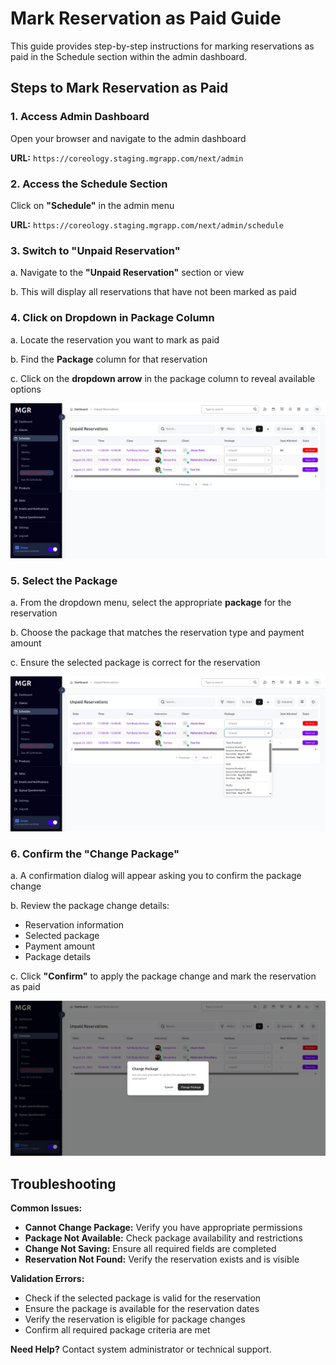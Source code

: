 # Mark Reservation as Paid Guide

This guide provides step-by-step instructions for marking reservations as paid in the Schedule section within the admin dashboard.

## Steps to Mark Reservation as Paid

### 1. Access Admin Dashboard

Open your browser and navigate to the admin dashboard

**URL:** `https://coreology.staging.mgrapp.com/next/admin`

### 2. Access the Schedule Section

Click on **"Schedule"** in the admin menu

**URL:** `https://coreology.staging.mgrapp.com/next/admin/schedule`

### 3. Switch to "Unpaid Reservation"

a. Navigate to the **"Unpaid Reservation"** section or view

b. This will display all reservations that have not been marked as paid

### 4. Click on Dropdown in Package Column

a. Locate the reservation you want to mark as paid

b. Find the **Package** column for that reservation

c. Click on the **dropdown arrow** in the package column to reveal available options

![Package Dropdown](images/package-dropdown.png)

### 5. Select the Package

a. From the dropdown menu, select the appropriate **package** for the reservation

b. Choose the package that matches the reservation type and payment amount

c. Ensure the selected package is correct for the reservation

![Select Package](images/select-package.png)

### 6. Confirm the "Change Package"

a. A confirmation dialog will appear asking you to confirm the package change

b. Review the package change details:
   - Reservation information
   - Selected package
   - Payment amount
   - Package details

c. Click **"Confirm"** to apply the package change and mark the reservation as paid

![Confirm Package Change](images/confirm-package-change.png)

## Troubleshooting

**Common Issues:**
- **Cannot Change Package:** Verify you have appropriate permissions
- **Package Not Available:** Check package availability and restrictions
- **Change Not Saving:** Ensure all required fields are completed
- **Reservation Not Found:** Verify the reservation exists and is visible

**Validation Errors:**
- Check if the selected package is valid for the reservation
- Ensure the package is available for the reservation dates
- Verify the reservation is eligible for package changes
- Confirm all required package criteria are met

**Need Help?** Contact system administrator or technical support. 